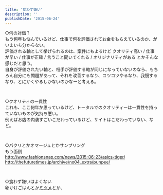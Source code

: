 ```yaml
---
title: '食わず嫌い'
description: ''
publishDate: '2015-06-24'
---
```


<p>○何の対価？<br>
もう何年も悩んでいるけど、仕事で何を評価されてお金をもらえているのか、がいまいち分からない。<br>
評価される軸として挙げられるのは、案件にもよるけど クオリティ高い / 仕事が早い / 仕事が正確 / 言うこと聞いてくれる / オリジナリティがある とかそんな感じだと思う。<br>
自身が評価されたい軸と、相手が評価する軸が同じになっていないのなら、もちろん自分にも問題があって、それを改善するなり、コツコツやるなり、我慢するなり、とにかくやるしかないのかなーと考える。</p>
<p>&nbsp;</p>
<p>○クオリティの一貫性<br>
これも、ここ何年か思っているけど、トータルでのクオリティーは一貫性を持っていないものが気持ち悪い。<br>
例えばお店の内装すごいこだわっているけど、サイトはこだわっていない、など。</p>
<p>&nbsp;</p>
<p>○パクリとかオマージュとかサンプリング<br>
もう面倒<br>
<a href="http://www.fashionsnap.com/news/2015-06-23/asics-tiger/">http://www.fashionsnap.com/news/2015-06-23/asics-tiger/</a><br>
<a href="http://thefuturetimes.jp/archive/no04_extra/punpee/">http://thefuturetimes.jp/archive/no04_extra/punpee/</a></p>
<p>&nbsp;</p>
<p>○食わず嫌いはよくない<br>
卵かけごはんとか<a href="https://soundcloud.com/mitsume">ミツメ</a>とか、</p>

